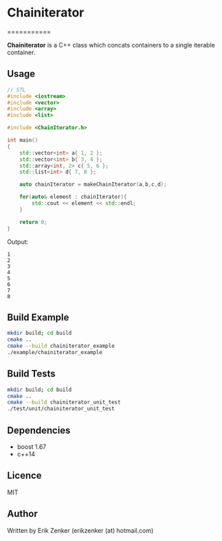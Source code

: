 # Chainiterator #

===========

**Chainiterator** is a C++ class which concats containers to a single iterable container.

## Usage ##
```c++
// STL
#include <iostream>
#include <vector>
#include <array>
#include <list>

#include <ChainIterator.h>

int main()
{
    std::vector<int> a{ 1, 2 };
    std::vector<int> b{ 3, 4 };
    std::array<int, 2> c{ 5, 6 };
    std::list<int> d{ 7, 8 };

    auto chainIterator = makeChainIterator(a,b,c,d);

    for(auto& element : chainIterator){
        std::cout << element << std::endl;
    }

    return 0;
}

``` 

Output:
```text
1
2
3
4
5
6
7
8
```

## Build Example ##
```bash
mkdir build; cd build
cmake ..
cmake --build chainiterator_example
./example/chainiterator_example
```

## Build Tests ##
```bash
mkdir build; cd build
cmake ..
cmake --build chainiterator_unit_test
./test/unit/chainiterator_unit_test

```

## Dependencies ##
* boost 1.67
* c++14

## Licence ##
MIT

## Author ##
Written by Erik Zenker (erikzenker (at) hotmail.com)